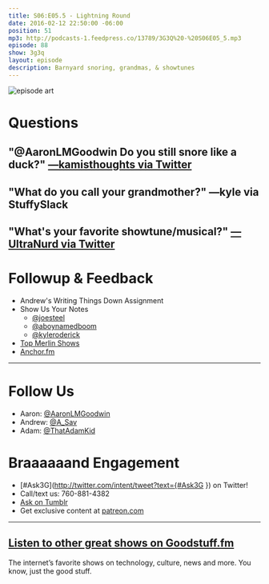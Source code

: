 ```yaml
---
title: S06:E05.5 - Lightning Round
date: 2016-02-12 22:50:00 -06:00
position: 51
mp3: http://podcasts-1.feedpress.co/13789/3G3Q%20-%20S06E05_5.mp3
episode: 88
show: 3g3q
layout: episode
description: Barnyard snoring, grandmas, & showtunes
---
```


![episode art][1]

# Questions

## "@AaronLMGoodwin Do you still snore like a duck?" [—kamisthoughts via Twitter][2]

## "What do you call your grandmother?" —kyle via StuffySlack

## "What's your favorite showtune/musical?" [—UltraNurd via Twitter][3]

# Followup & Feedback

* Andrew's Writing Things Down Assignment
* Show Us Your Notes
    * [@joesteel][4]
    * [@aboynamedboom][5]
    * [@kyleroderick][6]
* [Top Merlin Shows][7]
* [Anchor.fm][8]

***

# Follow Us
* Aaron: [@AaronLMGoodwin](http://twitter.com/aaronlmgoodwin)
* Andrew: [@A_Sav](http://twitter.com/a_sav)
* Adam: [@ThatAdamKid](http://twitter.com/thatadamkid)

# Braaaaaand Engagement
* [#Ask3G](http://twitter.com/intent/tweet?text={#Ask3G }) on Twitter!
* Call/text us: 760-881-4382
* [Ask on Tumblr](http://3g3q.co/ask)
* Get exclusive content at [patreon.com](http://www.patreon.com/3g3q)

***

## [Listen to other great shows on Goodstuff.fm](http://goodstuff.fm/)
The internet’s favorite shows on technology, culture, news and more. You know, just the good stuff.

[1]: http://l.gdwn.co/12VtS.jpg
[2]: https://twitter.com/608372027/status/687351520463986688
[3]: https://twitter.com/12884962/status/693275497430650881
[4]: https://twitter.com/joesteel/status/697255748808478720
[5]: https://twitter.com/aboynamedboom/status/697121169162375169
[6]: https://twitter.com/kyleroderick/status/697077238919901184
[7]: http://blog.aaronlmgoodwin.com/post/139133254262/top-merlin
[8]: http://www.anchor.fm
[9]: http://twitter.com/aaronlmgoodwin
[10]: http://twitter.com/a_sav
[11]: http://twitter.com/thatadamkid
[12]: http://3g3q.co/ask
[13]: http://www.patreon.com/3g3q
[14]: http://goodstuff.fm/3g3q/
